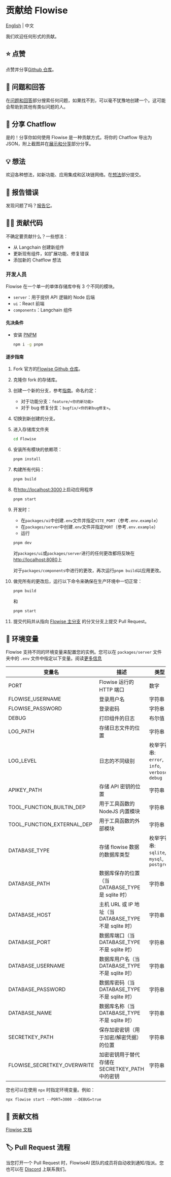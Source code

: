 <!-- markdownlint-disable MD030 -->

# 贡献给 Flowise

[English](./CONTRIBUTING.md) | 中文

我们欢迎任何形式的贡献。

## ⭐ 点赞

点赞并分享[Github 仓库](https://github.com/FlowiseAI/Flowise)。

## 🙋 问题和回答

在[问题和回答](https://github.com/FlowiseAI/Flowise/discussions/categories/q-a)部分搜索任何问题，如果找不到，可以毫不犹豫地创建一个。这可能会帮助到其他有类似问题的人。

## 🙌 分享 Chatflow

是的！分享你如何使用 Flowise 是一种贡献方式。将你的 Chatflow 导出为 JSON，附上截图并在[展示和分享](https://github.com/FlowiseAI/Flowise/discussions/categories/show-and-tell)部分分享。

## 💡 想法

欢迎各种想法，如新功能、应用集成和区块链网络。在[想法](https://github.com/FlowiseAI/Flowise/discussions/categories/ideas)部分提交。

## 🐞 报告错误

发现问题了吗？[报告它](https://github.com/FlowiseAI/Flowise/issues/new/choose)。

## 👨‍💻 贡献代码

不确定要贡献什么？一些想法：

-   从 Langchain 创建新组件
-   更新现有组件，如扩展功能、修复错误
-   添加新的 Chatflow 想法

### 开发人员

Flowise 在一个单一的单体存储库中有 3 个不同的模块。

-   `server`：用于提供 API 逻辑的 Node 后端
-   `ui`：React 前端
-   `components`：Langchain 组件

#### 先决条件

-   安装 [PNPM](https://pnpm.io/installation)
    ```bash
    npm i -g pnpm
    ```

#### 逐步指南

1. Fork 官方的[Flowise Github 仓库](https://github.com/FlowiseAI/Flowise)。

2. 克隆你 fork 的存储库。

3. 创建一个新的分支，参考[指南](https://docs.github.com/en/pull-requests/collaborating-with-pull-requests/proposing-changes-to-your-work-with-pull-requests/creating-and-deleting-branches-within-your-repository)。命名约定：

    - 对于功能分支：`feature/<你的新功能>`
    - 对于 bug 修复分支：`bugfix/<你的新bug修复>`。

4. 切换到新创建的分支。

5. 进入存储库文件夹

    ```bash
    cd Flowise
    ```

6. 安装所有模块的依赖项：

    ```bash
    pnpm install
    ```

7. 构建所有代码：

    ```bash
    pnpm build
    ```

8. 在[http://localhost:3000](http://localhost:3000)上启动应用程序

    ```bash
    pnpm start
    ```

9. 开发时：

    - 在`packages/ui`中创建`.env`文件并指定`VITE_PORT`（参考`.env.example`）
    - 在`packages/server`中创建`.env`文件并指定`PORT`（参考`.env.example`）
    - 运行

    ```bash
    pnpm dev
    ```

    对`packages/ui`或`packages/server`进行的任何更改都将反映在[http://localhost:8080](http://localhost:8080)上

    对于`packages/components`中进行的更改，再次运行`pnpm build`以应用更改。

10. 做完所有的更改后，运行以下命令来确保在生产环境中一切正常：

    ```bash
    pnpm build
    ```

    和

    ```bash
    pnpm start
    ```

11. 提交代码并从指向 [Flowise 主分支](https://github.com/FlowiseAI/Flowise/tree/master) 的分叉分支上提交 Pull Request。

## 🌱 环境变量

Flowise 支持不同的环境变量来配置您的实例。您可以在 `packages/server` 文件夹中的 `.env` 文件中指定以下变量。阅读[更多信息](https://docs.flowiseai.com/environment-variables)

| 变量名                      | 描述                                                   | 类型                                            | 默认值                              |
| --------------------------- | ------------------------------------------------------ | ----------------------------------------------- | ----------------------------------- |
| PORT                        | Flowise 运行的 HTTP 端口                               | 数字                                            | 3000                                |
| FLOWISE_USERNAME            | 登录用户名                                             | 字符串                                          |                                     |
| FLOWISE_PASSWORD            | 登录密码                                               | 字符串                                          |                                     |
| DEBUG                       | 打印组件的日志                                         | 布尔值                                          |                                     |
| LOG_PATH                    | 存储日志文件的位置                                     | 字符串                                          | `your-path/Flowise/logs`            |
| LOG_LEVEL                   | 日志的不同级别                                         | 枚举字符串: `error`, `info`, `verbose`, `debug` | `info`                              |
| APIKEY_PATH                 | 存储 API 密钥的位置                                    | 字符串                                          | `your-path/Flowise/packages/server` |
| TOOL_FUNCTION_BUILTIN_DEP   | 用于工具函数的 NodeJS 内置模块                         | 字符串                                          |                                     |
| TOOL_FUNCTION_EXTERNAL_DEP  | 用于工具函数的外部模块                                 | 字符串                                          |                                     |
| DATABASE_TYPE               | 存储 flowise 数据的数据库类型                          | 枚举字符串: `sqlite`, `mysql`, `postgres`       | `sqlite`                            |
| DATABASE_PATH               | 数据库保存的位置（当 DATABASE_TYPE 是 sqlite 时）      | 字符串                                          | `your-home-dir/.flowise`            |
| DATABASE_HOST               | 主机 URL 或 IP 地址（当 DATABASE_TYPE 不是 sqlite 时） | 字符串                                          |                                     |
| DATABASE_PORT               | 数据库端口（当 DATABASE_TYPE 不是 sqlite 时）          | 字符串                                          |                                     |
| DATABASE_USERNAME           | 数据库用户名（当 DATABASE_TYPE 不是 sqlite 时）        | 字符串                                          |                                     |
| DATABASE_PASSWORD           | 数据库密码（当 DATABASE_TYPE 不是 sqlite 时）          | 字符串                                          |                                     |
| DATABASE_NAME               | 数据库名称（当 DATABASE_TYPE 不是 sqlite 时）          | 字符串                                          |                                     |
| SECRETKEY_PATH              | 保存加密密钥（用于加密/解密凭据）的位置                | 字符串                                          | `your-path/Flowise/packages/server` |
| FLOWISE_SECRETKEY_OVERWRITE | 加密密钥用于替代存储在 SECRETKEY_PATH 中的密钥         | 字符串                                          |

您也可以在使用 `npx` 时指定环境变量。例如：

```
npx flowise start --PORT=3000 --DEBUG=true
```

## 📖 贡献文档

[Flowise 文档](https://github.com/FlowiseAI/FlowiseDocs)

## 🏷️ Pull Request 流程

当您打开一个 Pull Request 时，FlowiseAI 团队的成员将自动收到通知/指派。您也可以在 [Discord](https://discord.gg/jbaHfsRVBW) 上联系我们。

##
